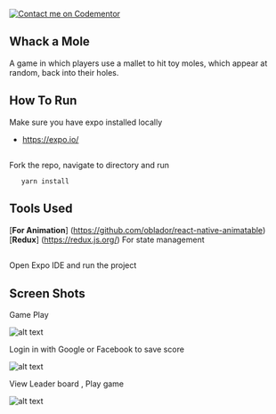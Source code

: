 [![Contact me on Codementor](https://cdn.codementor.io/badges/contact_me_github.svg)](https://www.codementor.io/jolaadeadewale765?utm_source=github&utm_medium=button&utm_term=jolaadeadewale765&utm_campaign=github)

## Whack a Mole
A game in which players use a mallet to hit toy moles, which appear at random, back into their holes.
## How To Run

Make sure you have expo installed locally
* https://expo.io/
##
 Fork the repo, navigate to directory and run
 ```
    yarn install
 ```
 ## Tools Used
 [**For Animation**] (https://github.com/oblador/react-native-animatable)
 [**Redux**] (https://redux.js.org/) For state management
 ##
 Open Expo IDE and run the project

## Screen Shots

Game Play

![alt text](http://res.cloudinary.com/dd58mfinr/image/upload/c_scale,w_250/v1528296748/Screen_Shot_2018-06-06_at_3.48.40_PM_os96uy.png)

Login in with Google or Facebook to save score

![alt text](http://res.cloudinary.com/dd58mfinr/image/upload/c_scale,w_250/v1528296741/Screen_Shot_2018-06-06_at_3.48.58_PM_byrcry.png)


View Leader board , Play game

![alt text](http://res.cloudinary.com/dd58mfinr/image/upload/c_scale,w_250/v1528296730/Screen_Shot_2018-06-06_at_3.49.12_PM_jtevho.png)

